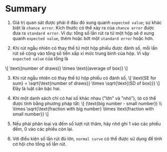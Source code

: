 # Summary

1. Giá trị quan sát được phải ở đâu đó xung quanh `expected value`; sự khác biệt là `chance error`. Kích thước có thể xảy ra của `chance error` được đưa ra `standard error`. Ví dụ: tổng số lần rút ra từ một hộp sẽ ở xung quanh `expected value`, thêm hoặc bớt một `standard error` hoặc hơn.

2. Khi rút ngẫu nhiên có thay thế từ một hộp phiếu được đánh số, mỗi lần rút sẽ cộng vào tổng số tiền xấp xỉ mức trung bình của hộp. Vì vậy `expected value` của tổng là

\\[
\text{(number of draws)} \times \text{(average of box)}
\\]

3. Khi rút ngẫu nhiên có thay thế từ hộp phiếu có đánh số,
   \\[
   \text{SE for sum} = \sqrt{\text{number of draws}} \times \sqrt{\text{(SD of box)}}
   \\]
   Đây là luật căn bậc hai.

4. Khi một danh sách chỉ có hai số khác nhau ("lớn" và "nhỏ"), `SD` có thể được tính bằng phương pháp tắt:
   \\[
   (\text{big number - small number}) \\\\
   \times \sqrt{\text{fraction with big number} \times \text{fraction with small number}}
   \\]

5. Nếu phải phân loại và đếm số lượt rút thăm, hãy nhớ ghi 1 vào các phiếu đếm, 0 vào các phiếu còn lại.

6. Với điều kiện số lần rút đủ lớn, `normal curve` có thể được sử dụng để tính cơ hội cho tổng số lần rút.
